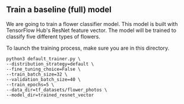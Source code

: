 ## Train a baseline (full) model

We are going to train a flower classifier model. This model is built with TensorFlow Hub's ResNet feature vector. The model will be trained to classify five different types of flowers. 

To launch the training process, make sure you are in this directory. 

```console
python3 default_trainer.py \
--distribution_strategy=default \
--fine_tuning_choice=False \
--train_batch_size=32 \
--validation_batch_size=40 \
--train_epochs=5 \
--data_dir=tf_datasets/flower_photos \
--model_dir=trained_resnet_vector
```
